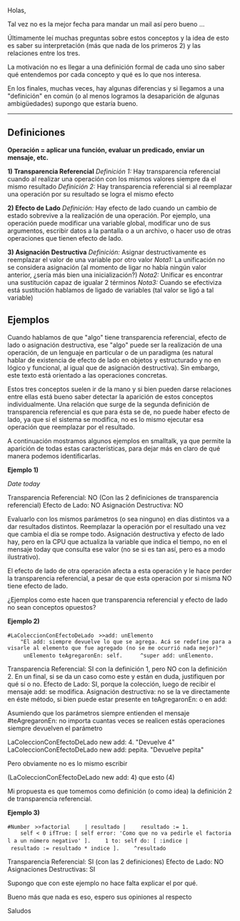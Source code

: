Holas,

Tal vez no es la mejor fecha para mandar un mail así pero bueno ...

Últimamente leí muchas preguntas sobre estos conceptos y la idea de esto es saber su interpretación (más que nada de los primeros 2) y las relaciones entre los tres.

La motivación no es llegar a una definición formal de cada uno sino saber qué entendemos por cada concepto y qué es lo que nos interesa.

En los finales, muchas veces, hay algunas diferencias y si llegamos a una "definición" en común (o al menos logramos la desaparición de algunas ambigüedades) supongo que estaría bueno.

------------------------------------------------------------------------

Definiciones
------------

**Operación = aplicar una función, evaluar un predicado, enviar un mensaje, etc.**

**1) Transparencia Referencial** *Definición 1:* Hay transparencia referencial cuando al realizar una operación con los mismos valores siempre da el mismo resultado *Definición 2:* Hay transparencia referencial si al reemplazar una operación por su resultado se logra el mismo efecto

**2) Efecto de Lado** *Definición:* Hay efecto de lado cuando un cambio de estado sobrevive a la realización de una operación. Por ejemplo, una operación puede modificar una variable global, modificar uno de sus argumentos, escribir datos a la pantalla o a un archivo, o hacer uso de otras operaciones que tienen efecto de lado.

**3) Asignación Destructiva** *Definición:* Asignar destructivamente es reemplazar el valor de una variable por otro valor *Nota1:* La unificación no se considera asignación (al momento de ligar no había ningún valor anterior, ¿sería más bien una inicialización?) *Nota2:* Unificar es encontrar una sustitución capaz de igualar 2 términos *Nota3:* Cuando se efectiviza está sustitución hablamos de ligado de variables (tal valor se ligó a tal variable)

Ejemplos
--------

Cuando hablamos de que "algo" tiene transparencia referencial, efecto de lado o asignación destructiva, ese "algo" puede ser la realización de una operación, de un lenguaje en particular o de un paradigma (es natural hablar de existencia de efecto de lado en objetos y estructurado y no en lógico y funcional, al igual que de asignación destructiva). Sin embargo, este texto está orientado a las operaciones concretas.

Estos tres conceptos suelen ir de la mano y si bien pueden darse relaciones entre ellas está bueno saber detectar la aparición de estos conceptos individualmente. Una relación que surge de la segunda definición de transparencia referencial es que para ésta se de, no puede haber efecto de lado, ya que si el sistema se modifica, no es lo mismo ejecutar esa operación que reemplazar por el resultado.

A continuación mostramos algunos ejemplos en smalltalk, ya que permite la aparición de todas estas características, para dejar más en claro de qué manera podemos identificarlas.

**Ejemplo 1)**

*Date today*

Transparencia Referencial: NO (Con las 2 definiciones de transparencia referencial) Efecto de Lado: NO Asignación Destructiva: NO

Evaluarlo con los mismos parámetros (o sea ninguno) en días distintos va a dar resultados distintos. Reemplazar la operación por el resultado una vez que cambia el día se rompe todo. Asignación destructiva y efecto de lado hay, pero en la CPU que actualiza la variable que indica el tiempo, no en el mensaje today que consulta ese valor (no se si es tan así, pero es a modo ilustrativo).

El efecto de lado de otra operación afecta a esta operación y le hace perder la transparencia referencial, a pesar de que esta operacion por si misma NO tiene efecto de lado.

¿Ejemplos como este hacen que transparencia referencial y efecto de lado no sean conceptos opuestos?

**Ejemplo 2)**

`#LaColeccionConEfectoDeLado`
` >>add: unElemento`
`    "El add: siempre devuelve lo que se agrega. Acá se redefine para avisarle al elemento que fue agregado (no se me ocurrió nada mejor)"`
`     unElemento teAgregaronEn: self.`
`     ^super add: unElemento.`

Transparencia Referencial: SI con la definición 1, pero NO con la definición 2. En un final, si se da un caso como este y están en duda, justifiquen por qué sí o no. Efecto de Lado: SI, porque la colección, luego de recibir el mensaje add: se modifica. Asignación destructiva: no se la ve directamente en éste método, si bien puede estar presente en teAgregaronEn: o en add:

Asumiendo que los parámetros siempre entienden el mensaje \#teAgregaronEn: no importa cuantas veces se realicen estás operaciones siempre devuelven el parámetro

LaColeccionConEfectoDeLado new add: 4. "Devuelve 4" LaColeccionConEfectoDeLado new add: pepita. "Devuelve pepita"

Pero obviamente no es lo mismo escribir

(LaColeccionConEfectoDeLado new add: 4) que esto (4)

Mi propuesta es que tomemos como definición (o como idea) la definición 2 de transparencia referencial.

**Ejemplo 3)**

`#Number`
` >>factorial`
`    | resultado |`
`    resultado := 1.`
`    self < 0 ifTrue: [ self error: 'Como que no va pedirle el factorial a un número negativo' ].`
`    1 to: self do: [ :indice | resultado := resultado * indice ].`
`    ^resultado`

Transparencia Referencial: SI (con las 2 definiciones) Efecto de Lado: NO Asignaciones Destructivas: SI

Supongo que con este ejemplo no hace falta explicar el por qué.

Bueno más que nada es eso, espero sus opiniones al respecto

Saludos
